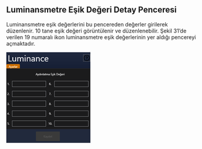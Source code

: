 ## **Luminansmetre Eşik Değeri Detay Penceresi**

Luminansmetre eşik değerlerini bu pencereden değerler girilerek düzenlenir. 10 tane eşik değeri görüntülenir ve düzenlenebilir. Şekil 31’de verilen 19 numaralı ikon luminansmetre eşik değerlerinin yer aldığı pencereyi açmaktadır.

![image.png](/.attachments/image-6f0c1812-2176-4bd2-9abf-10065ad6e407.png)